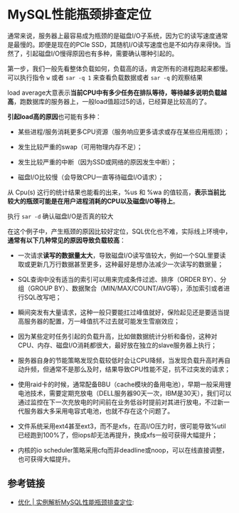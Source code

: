 # MySQL性能瓶颈排查定位

通常来说，服务器上最容易成为瓶颈的是磁盘I/O子系统，因为它的读写速度通常是最慢的。即便是现在的PCIe SSD，其随机I/O读写速度也是不如内存来得快。当然了，引起磁盘I/O慢得原因也有多种，需要确认哪种引起的。

第一步，我们一般先看整体负载如何，负载高的话，肯定所有的进程跑起来都慢。
可以执行指令 `w` 或者 `sar -q 1` 来查看负载数据或者 `sar -q` 的观察结果

load average大意表示**当前CPU中有多少任务在排队等待，等待越多说明负载越高**，跑数据库的服务器上，一般load值超过5的话，已经算是比较高的了。

**引起load高的原因**也可能有多种：

- 某些进程/服务消耗更多CPU资源（服务响应更多请求或存在某些应用瓶颈）；

- 发生比较严重的swap（可用物理内存不足）；

- 发生比较严重的中断（因为SSD或网络的原因发生中断）；

- 磁盘I/O比较慢（会导致CPU一直等待磁盘I/O请求）；

从 Cpu(s) 这行的统计结果也能看的出来，%us 和 %wa 的值较高，**表示当前比较大的瓶颈可能是在用户进程消耗的CPU以及磁盘I/O等待上**。

执行 `sar -d` 确认磁盘I/O是否真的较大

在这个例子中，产生瓶颈的原因比较好定位，SQL优化也不难，实际线上环境中，**通常有以下几种常见的原因导致负载较高**：

- 一次请求**读写的数据量太大**，导致磁盘I/O读写值较大，例如一个SQL里要读取或更新几万行数据甚至更多，这种最好是想办法减少一次读写的数据量；

- SQL查询中没有适当的索引可以用来完成条件过滤、排序（ORDER BY）、分组（GROUP BY）、数据聚合（MIN/MAX/COUNT/AVG等），添加索引或者进行SQL改写吧；

- 瞬间突发有大量请求，这种一般只要能扛过峰值就好，保险起见还是要适当提高服务器的配置，万一峰值抗不过去就可能发生雪崩效应；

- 因为某些定时任务引起的负载升高，比如做数据统计分析和备份，这种对CPU、内存、磁盘I/O消耗都很大，最好放在独立的slave服务器上执行；

- 服务器自身的节能策略发现负载较低时会让CPU降频，当发现负载升高时再自动升频，但通常不是那么及时，结果导致CPU性能不足，抗不过突发的请求；

- 使用raid卡的时候，通常配备BBU（cache模块的备用电池），早期一般采用锂电池技术，需要定期充放电（DELL服务器90天一次，IBM是30天），我们可以通过监控在下一次充放电的时间前在业务低谷时提前对其进行放电，不过新一代服务器大多采用电容式电池，也就不存在这个问题了。

- 文件系统采用ext4甚至ext3，而不是xfs，在高I/O压力时，很可能导致%util已经跑到100%了，但iops却无法再提升，换成xfs一般可获得大幅提升；

- 内核的io scheduler策略采用cfq而非deadline或noop，可以在线直接调整，也可获得大幅提升。

## 参考链接
- [优化 | 实例解析MySQL性能瓶颈排查定位](https://mp.weixin.qq.com/s?__biz=MjM5NzAzMTY4NQ==&mid=506446073&idx=6&sn=74335facf3bcf7ede3af7ce03765b343&scene=19):
